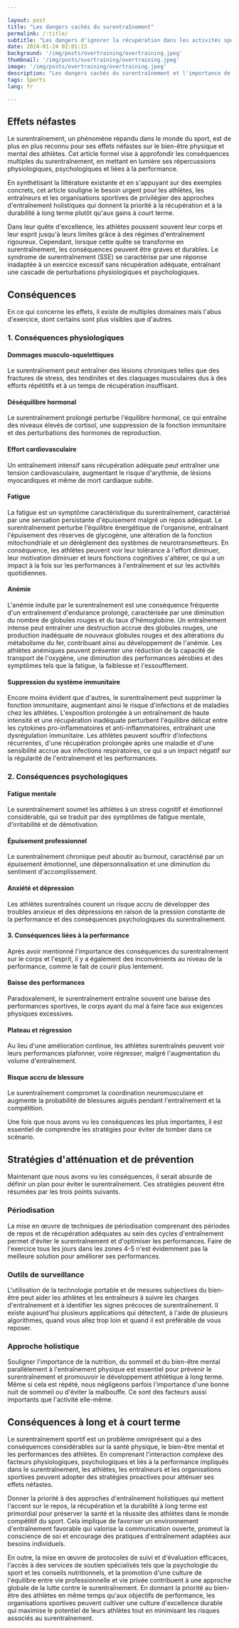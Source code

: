 ```yaml
---

layout: post 
title: "Les dangers cachés du surentraînement"
permalink: /:title/ 
subtitle: "Les dangers d'ignorer la récupération dans les activités sportives"
date: 2024-01-24 02:01:13
background: '/img/posts/overtraining/overtraining.jpeg'
thumbnail: '/img/posts/overtraining/overtraining.jpeg'
image: '/img/posts/overtraining/overtraining.jpeg'
description: "Les dangers cachés du surentraînement et l'importance de la récupération dans les activités sportives"
tags: Sports
lang: fr

---
```



## Effets néfastes

Le surentraînement, un phénomène répandu dans le monde du sport, est de plus en plus reconnu pour ses effets néfastes sur le bien-être physique et mental des athlètes. Cet article formel vise à approfondir les conséquences multiples du surentraînement, en mettant en lumière ses répercussions physiologiques, psychologiques et liées à la performance.

En synthétisant la littérature existante et en s'appuyant sur des exemples concrets, cet article souligne le besoin urgent pour les athlètes, les entraîneurs et les organisations sportives de privilégier des approches d'entraînement holistiques qui donnent la priorité à la récupération et à la durabilité à long terme plutôt qu'aux gains à court terme.

Dans leur quête d'excellence, les athlètes poussent souvent leur corps et leur esprit jusqu'à leurs limites grâce à des régimes d'entraînement rigoureux. Cependant, lorsque cette quête se transforme en surentraînement, les conséquences peuvent être graves et durables. Le syndrome de surentraînement (SSE) se caractérise par une réponse inadaptée à un exercice excessif sans récupération adéquate, entraînant une cascade de perturbations physiologiques et psychologiques.

## Conséquences

En ce qui concerne les effets, il existe de multiples domaines mais l'abus d'exercice, dont certains sont plus visibles que d'autres.

### 1. Conséquences physiologiques

#### Dommages musculo-squelettiques
Le surentraînement peut entraîner des lésions chroniques telles que des fractures de stress, des tendinites et des claquages musculaires dus à des efforts répétitifs et à un temps de récupération insuffisant.

#### Déséquilibre hormonal

Le surentraînement prolongé perturbe l'équilibre hormonal, ce qui entraîne des niveaux élevés de cortisol, une suppression de la fonction immunitaire et des perturbations des hormones de reproduction.

#### Effort cardiovasculaire

Un entraînement intensif sans récupération adéquate peut entraîner une tension cardiovasculaire, augmentant le risque d'arythmie, de lésions myocardiques et même de mort cardiaque subite.

#### Fatigue

La fatigue est un symptôme caractéristique du surentraînement, caractérisé par une sensation persistante d'épuisement malgré un repos adéquat. Le surentraînement perturbe l'équilibre énergétique de l'organisme, entraînant l'épuisement des réserves de glycogène, une altération de la fonction mitochondriale et un dérèglement des systèmes de neurotransmetteurs. En conséquence, les athlètes peuvent voir leur tolérance à l'effort diminuer, leur motivation diminuer et leurs fonctions cognitives s'altérer, ce qui a un impact à la fois sur les performances à l'entraînement et sur les activités quotidiennes.

#### Anémie

L'anémie induite par le surentraînement est une conséquence fréquente d'un entraînement d'endurance prolongé, caractérisée par une diminution du nombre de globules rouges et du taux d'hémoglobine. Un entraînement intense peut entraîner une destruction accrue des globules rouges, une production inadéquate de nouveaux globules rouges et des altérations du métabolisme du fer, contribuant ainsi au développement de l'anémie. Les athlètes anémiques peuvent présenter une réduction de la capacité de transport de l'oxygène, une diminution des performances aérobies et des symptômes tels que la fatigue, la faiblesse et l'essoufflement.

#### Suppression du système immunitaire

Encore moins évident que d'autres, le surentraînement peut supprimer la fonction immunitaire, augmentant ainsi le risque d'infections et de maladies chez les athlètes. L'exposition prolongée à un entraînement de haute intensité et une récupération inadéquate perturbent l'équilibre délicat entre les cytokines pro-inflammatoires et anti-inflammatoires, entraînant une dysrégulation immunitaire. Les athlètes peuvent souffrir d'infections récurrentes, d'une récupération prolongée après une maladie et d'une sensibilité accrue aux infections respiratoires, ce qui a un impact négatif sur la régularité de l'entraînement et les performances.

### 2. Conséquences psychologiques

#### Fatigue mentale

Le surentraînement soumet les athlètes à un stress cognitif et émotionnel considérable, qui se traduit par des symptômes de fatigue mentale, d'irritabilité et de démotivation.

#### Épuisement professionnel

Le surentraînement chronique peut aboutir au burnout, caractérisé par un épuisement émotionnel, une dépersonnalisation et une diminution du sentiment d'accomplissement.

#### Anxiété et dépression

Les athlètes surentraînés courent un risque accru de développer des troubles anxieux et des dépressions en raison de la pression constante de la performance et des conséquences psychologiques du surentraînement.

#### 3. Conséquences liées à la performance

Après avoir mentionné l'importance des conséquences du surentraînement sur le corps et l'esprit, il y a également des inconvénients au niveau de la performance, comme le fait de courir plus lentement.

#### Baisse des performances

Paradoxalement, le surentraînement entraîne souvent une baisse des performances sportives, le corps ayant du mal à faire face aux exigences physiques excessives.

#### Plateau et régression

Au lieu d'une amélioration continue, les athlètes surentraînés peuvent voir leurs performances plafonner, voire régresser, malgré l'augmentation du volume d'entraînement.

#### Risque accru de blessure

Le surentraînement compromet la coordination neuromusculaire et augmente la probabilité de blessures aiguës pendant l'entraînement et la compétition.

Une fois que nous avons vu les conséquences les plus importantes, il est essentiel de comprendre les stratégies pour éviter de tomber dans ce scénario.

## Stratégies d'atténuation et de prévention

Maintenant que nous avons vu les conséquences, il serait absurde de définir un plan pour éviter le surentraînement. Ces stratégies peuvent être résumées par les trois points suivants.

### Périodisation
La mise en œuvre de techniques de périodisation comprenant des périodes de repos et de récupération adéquates au sein des cycles d'entraînement permet d'éviter le surentraînement et d'optimiser les performances. Faire de l'exercice tous les jours dans les zones 4-5 n'est évidemment pas la meilleure solution pour améliorer ses performances.

### Outils de surveillance
L'utilisation de la technologie portable et de mesures subjectives du bien-être peut aider les athlètes et les entraîneurs à suivre les charges d'entraînement et à identifier les signes précoces de surentraînement. Il existe aujourd'hui plusieurs applications qui détectent, à l'aide de plusieurs algorithmes, quand vous allez trop loin et quand il est préférable de vous reposer.

### Approche holistique
Souligner l'importance de la nutrition, du sommeil et du bien-être mental parallèlement à l'entraînement physique est essentiel pour prévenir le surentraînement et promouvoir le développement athlétique à long terme. Même si cela est répété, nous négligeons parfois l'importance d'une bonne nuit de sommeil ou d'éviter la malbouffe. Ce sont des facteurs aussi importants que l'activité elle-même.

## Conséquences à long et à court terme

Le surentraînement sportif est un problème omniprésent qui a des conséquences considérables sur la santé physique, le bien-être mental et les performances des athlètes. En comprenant l'interaction complexe des facteurs physiologiques, psychologiques et liés à la performance impliqués dans le surentraînement, les athlètes, les entraîneurs et les organisations sportives peuvent adopter des stratégies proactives pour atténuer ses effets néfastes.

Donner la priorité à des approches d'entraînement holistiques qui mettent l'accent sur le repos, la récupération et la durabilité à long terme est primordial pour préserver la santé et la réussite des athlètes dans le monde compétitif du sport. Cela implique de favoriser un environnement d'entraînement favorable qui valorise la communication ouverte, promeut la conscience de soi et encourage des pratiques d'entraînement adaptées aux besoins individuels.

En outre, la mise en œuvre de protocoles de suivi et d'évaluation efficaces, l'accès à des services de soutien spécialisés tels que la psychologie du sport et les conseils nutritionnels, et la promotion d'une culture de l'équilibre entre vie professionnelle et vie privée contribuent à une approche globale de la lutte contre le surentraînement. En donnant la priorité au bien-être des athlètes en même temps qu'aux objectifs de performance, les organisations sportives peuvent cultiver une culture d'excellence durable qui maximise le potentiel de leurs athlètes tout en minimisant les risques associés au surentraînement.